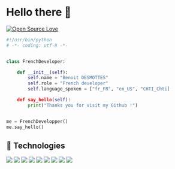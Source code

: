 # Hello there 👋

[![Open Source Love](https://badges.frapsoft.com/os/v1/open-source-150x25.png?v=103)](https://github.com/ellerbrock/open-source-badges/)


```python
#!/usr/bin/python
# -*- coding: utf-8 -*-


class FrenchDeveloper:

    def __init__(self):
        self.name = "Benoit DESMOTTES"
        self.role = "French developer"
        self.language_spoken = ["fr_FR", "en_US", "CHTI_Chti]

    def say_hello(self):
        print("Thanks you for visit my Github !")


me = FrenchDevelopper()
me.say_hello()
```
## 🔧 Technologies

![](https://img.shields.io/badge/Linux_Mint-87CF3E?style=for-the-badge&logo=linux-mint&logoColor=white)
![](https://img.shields.io/badge/Python-3776AB?style=for-the-badge&logo=python&logoColor=white)
![](https://img.shields.io/badge/HTML-239120?style=for-the-badge&logo=html5&logoColor=white)
![](https://img.shields.io/badge/CSS-239120?&style=for-the-badge&logo=css3&logoColor=white)
![](https://img.shields.io/badge/.NET-5C2D91?style=for-the-badge&logo=.net&logoColor=white)
![](https://img.shields.io/badge/JavaScript-F7DF1E?style=for-the-badge&logo=javascript&logoColor=black)
![](https://img.shields.io/badge/Python-14354C?style=for-the-badge&logo=python&logoColor=white)
![](https://img.shields.io/badge/Django-092E20?style=for-the-badge&logo=django&logoColor=white)
![](https://img.shields.io/badge/Python-14354C?style=for-the-badge&logo=python&logoColor=white)



